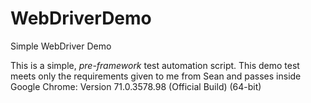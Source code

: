 # WebDriverDemo
Simple WebDriver Demo

This is a simple, *pre-framework* test automation script. This demo test meets only the requirements given to me from Sean and passes inside Google Chrome: 
Version 71.0.3578.98 (Official Build) (64-bit)


